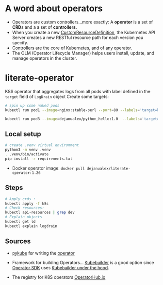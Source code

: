 # A word about operators

* Operators are custom controllers...more exactly: A **operator** is a set of **CRD**s and a a set of **controllers**.
* When you create a new [CustomResourceDefinition](https://kubernetes.io/docs/tasks/extend-kubernetes/custom-resources/custom-resource-definitions/), the Kubernetes API Server creates a new RESTful resource path for each version you specify.
* Controllers are the core of Kubernetes, and of any operator.
* The OLM (Operator Lifecycle Manager) helps users install, update, and manage operators in the cluster.

# literate-operator
K8S operator that aggregates logs from all pods with label defined in the `target` field of `LogDrain` object
Create some targets:
```bash
# spin up some naked pods
kubectl run pod1 --image=nginx:stable-perl --port=80 --labels='target=kcd'

kubectl run pod3 --image=dejanualex/python_hello:1.0  --labels='target=kcd'
```

## Local setup

```bash
# create .venv virtual environment
python3 -m venv .venv
. .venv/bin/activate
pip install -r requirements.txt
```
* Docker operator image: `docker pull dejanualex/literate-operator:1.26`

## Steps

```bash
# Apply crds : 
kubectl apply -f k8s
# Check resources: 
kubectl api-resources | grep dev
# Explain objects
kubectl get ld
kubectl explain logdrain
```

## Sources

* [pykube](https://pykube.readthedocs.io/en/latest/index.html) for writing the [operator](https://pykube.readthedocs.io/en/latest/howtos/write-an-operator.html)

* Framework for building Operators… [Kubebuilder](https://github.com/kubernetes-sigs/kubebuilder) is a good option since [Operator SDK](https://sdk.operatorframework.io/) uses [Kubebuilder under the hood](https://sdk.operatorframework.io/docs/faqs/#what-are-the-the-differences-between-kubebuilder-and-operator-sdk).

* The registry for K8S operators [OperatorHub.io](https://operatorhub.io/)